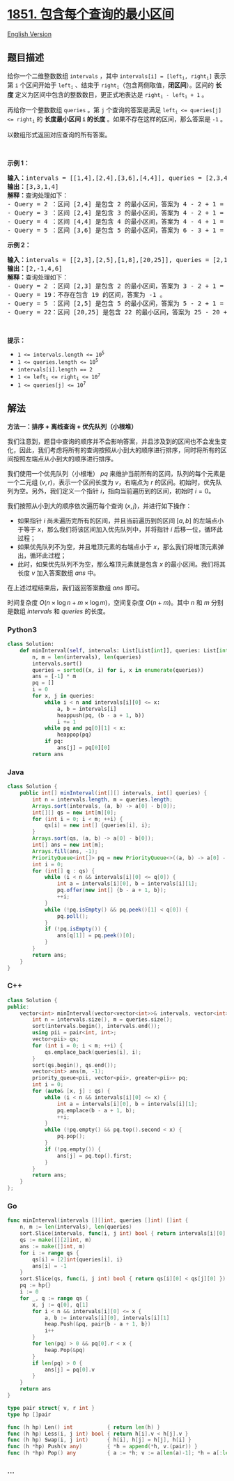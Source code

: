 # [1851. 包含每个查询的最小区间](https://leetcode.cn/problems/minimum-interval-to-include-each-query)

[English Version](/solution/1800-1899/1851.Minimum%20Interval%20to%20Include%20Each%20Query/README_EN.md)

## 题目描述

<!-- 这里写题目描述 -->

<p>给你一个二维整数数组 <code>intervals</code> ，其中 <code>intervals[i] = [left<sub>i</sub>, right<sub>i</sub>]</code> 表示第 <code>i</code> 个区间开始于 <code>left<sub>i</sub></code> 、结束于 <code>right<sub>i</sub></code>（包含两侧取值，<strong>闭区间</strong>）。区间的 <strong>长度</strong> 定义为区间中包含的整数数目，更正式地表达是 <code>right<sub>i</sub> - left<sub>i</sub> + 1</code> 。</p>

<p>再给你一个整数数组 <code>queries</code> 。第 <code>j</code> 个查询的答案是满足&nbsp;<code>left<sub>i</sub> &lt;= queries[j] &lt;= right<sub>i</sub></code> 的 <strong>长度最小区间 <code>i</code> 的长度</strong> 。如果不存在这样的区间，那么答案是 <code>-1</code> 。</p>

<p>以数组形式返回对应查询的所有答案。</p>

<p>&nbsp;</p>

<p><strong>示例 1：</strong></p>

<pre>
<strong>输入：</strong>intervals = [[1,4],[2,4],[3,6],[4,4]], queries = [2,3,4,5]
<strong>输出：</strong>[3,3,1,4]
<strong>解释：</strong>查询处理如下：
- Query = 2 ：区间 [2,4] 是包含 2 的最小区间，答案为 4 - 2 + 1 = 3 。
- Query = 3 ：区间 [2,4] 是包含 3 的最小区间，答案为 4 - 2 + 1 = 3 。
- Query = 4 ：区间 [4,4] 是包含 4 的最小区间，答案为 4 - 4 + 1 = 1 。
- Query = 5 ：区间 [3,6] 是包含 5 的最小区间，答案为 6 - 3 + 1 = 4 。
</pre>

<p><strong>示例 2：</strong></p>

<pre>
<strong>输入：</strong>intervals = [[2,3],[2,5],[1,8],[20,25]], queries = [2,19,5,22]
<strong>输出：</strong>[2,-1,4,6]
<strong>解释：</strong>查询处理如下：
- Query = 2 ：区间 [2,3] 是包含 2 的最小区间，答案为 3 - 2 + 1 = 2 。
- Query = 19：不存在包含 19 的区间，答案为 -1 。
- Query = 5 ：区间 [2,5] 是包含 5 的最小区间，答案为 5 - 2 + 1 = 4 。
- Query = 22：区间 [20,25] 是包含 22 的最小区间，答案为 25 - 20 + 1 = 6 。
</pre>

<p>&nbsp;</p>

<p><strong>提示：</strong></p>

<ul>
	<li><code>1 &lt;= intervals.length &lt;= 10<sup>5</sup></code></li>
	<li><code>1 &lt;= queries.length &lt;= 10<sup>5</sup></code></li>
	<li><code>intervals[i].length == 2</code></li>
	<li><code>1 &lt;= left<sub>i</sub> &lt;= right<sub>i</sub> &lt;= 10<sup>7</sup></code></li>
	<li><code>1 &lt;= queries[j] &lt;= 10<sup>7</sup></code></li>
</ul>

## 解法

<!-- 这里可写通用的实现逻辑 -->

**方法一：排序 + 离线查询 + 优先队列（小根堆）**

我们注意到，题目中查询的顺序并不会影响答案，并且涉及到的区间也不会发生变化，因此，我们考虑将所有的查询按照从小到大的顺序进行排序，同时将所有的区间按照左端点从小到大的顺序进行排序。

我们使用一个优先队列（小根堆） $pq$ 来维护当前所有的区间，队列的每个元素是一个二元组 $(v, r)$，表示一个区间长度为 $v$，右端点为 $r$ 的区间。初始时，优先队列为空。另外，我们定义一个指针 $i$，指向当前遍历到的区间，初始时 $i=0$。

我们按照从小到大的顺序依次遍历每个查询 $(x, j)$，并进行如下操作：

-   如果指针 $i$ 尚未遍历完所有的区间，并且当前遍历到的区间 $[a, b]$ 的左端点小于等于 $x$，那么我们将该区间加入优先队列中，并将指针 $i$ 后移一位，循环此过程；
-   如果优先队列不为空，并且堆顶元素的右端点小于 $x$，那么我们将堆顶元素弹出，循环此过程；
-   此时，如果优先队列不为空，那么堆顶元素就是包含 $x$ 的最小区间。我们将其长度 $v$ 加入答案数组 $ans$ 中。

在上述过程结束后，我们返回答案数组 $ans$ 即可。

时间复杂度 $O(n \times \log n + m \times \log m)$，空间复杂度 $O(n + m)$。其中 $n$ 和 $m$ 分别是数组 $intervals$ 和 $queries$ 的长度。

<!-- tabs:start -->

### **Python3**

<!-- 这里可写当前语言的特殊实现逻辑 -->

```python
class Solution:
    def minInterval(self, intervals: List[List[int]], queries: List[int]) -> List[int]:
        n, m = len(intervals), len(queries)
        intervals.sort()
        queries = sorted((x, i) for i, x in enumerate(queries))
        ans = [-1] * m
        pq = []
        i = 0
        for x, j in queries:
            while i < n and intervals[i][0] <= x:
                a, b = intervals[i]
                heappush(pq, (b - a + 1, b))
                i += 1
            while pq and pq[0][1] < x:
                heappop(pq)
            if pq:
                ans[j] = pq[0][0]
        return ans
```

### **Java**

<!-- 这里可写当前语言的特殊实现逻辑 -->

```java
class Solution {
    public int[] minInterval(int[][] intervals, int[] queries) {
        int n = intervals.length, m = queries.length;
        Arrays.sort(intervals, (a, b) -> a[0] - b[0]);
        int[][] qs = new int[m][0];
        for (int i = 0; i < m; ++i) {
            qs[i] = new int[] {queries[i], i};
        }
        Arrays.sort(qs, (a, b) -> a[0] - b[0]);
        int[] ans = new int[m];
        Arrays.fill(ans, -1);
        PriorityQueue<int[]> pq = new PriorityQueue<>((a, b) -> a[0] - b[0]);
        int i = 0;
        for (int[] q : qs) {
            while (i < n && intervals[i][0] <= q[0]) {
                int a = intervals[i][0], b = intervals[i][1];
                pq.offer(new int[] {b - a + 1, b});
                ++i;
            }
            while (!pq.isEmpty() && pq.peek()[1] < q[0]) {
                pq.poll();
            }
            if (!pq.isEmpty()) {
                ans[q[1]] = pq.peek()[0];
            }
        }
        return ans;
    }
}
```

### **C++**

```cpp
class Solution {
public:
    vector<int> minInterval(vector<vector<int>>& intervals, vector<int>& queries) {
        int n = intervals.size(), m = queries.size();
        sort(intervals.begin(), intervals.end());
        using pii = pair<int, int>;
        vector<pii> qs;
        for (int i = 0; i < m; ++i) {
            qs.emplace_back(queries[i], i);
        }
        sort(qs.begin(), qs.end());
        vector<int> ans(m, -1);
        priority_queue<pii, vector<pii>, greater<pii>> pq;
        int i = 0;
        for (auto& [x, j] : qs) {
            while (i < n && intervals[i][0] <= x) {
                int a = intervals[i][0], b = intervals[i][1];
                pq.emplace(b - a + 1, b);
                ++i;
            }
            while (!pq.empty() && pq.top().second < x) {
                pq.pop();
            }
            if (!pq.empty()) {
                ans[j] = pq.top().first;
            }
        }
        return ans;
    }
};
```

### **Go**

```go
func minInterval(intervals [][]int, queries []int) []int {
	n, m := len(intervals), len(queries)
	sort.Slice(intervals, func(i, j int) bool { return intervals[i][0] < intervals[j][0] })
	qs := make([][2]int, m)
	ans := make([]int, m)
	for i := range qs {
		qs[i] = [2]int{queries[i], i}
		ans[i] = -1
	}
	sort.Slice(qs, func(i, j int) bool { return qs[i][0] < qs[j][0] })
	pq := hp{}
	i := 0
	for _, q := range qs {
		x, j := q[0], q[1]
		for i < n && intervals[i][0] <= x {
			a, b := intervals[i][0], intervals[i][1]
			heap.Push(&pq, pair{b - a + 1, b})
			i++
		}
		for len(pq) > 0 && pq[0].r < x {
			heap.Pop(&pq)
		}
		if len(pq) > 0 {
			ans[j] = pq[0].v
		}
	}
	return ans
}

type pair struct{ v, r int }
type hp []pair

func (h hp) Len() int           { return len(h) }
func (h hp) Less(i, j int) bool { return h[i].v < h[j].v }
func (h hp) Swap(i, j int)      { h[i], h[j] = h[j], h[i] }
func (h *hp) Push(v any)        { *h = append(*h, v.(pair)) }
func (h *hp) Pop() any          { a := *h; v := a[len(a)-1]; *h = a[:len(a)-1]; return v }
```

### **...**

```

```

<!-- tabs:end -->
